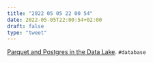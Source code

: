 ```yaml
---
title: "2022 05 05 22 00 54"
date: 2022-05-05T22:00:54+02:00
draft: false
type: "tweet"
---
```

[Parquet and Postgres in the Data Lake](https://www.crunchydata.com/blog/parquet-and-postgres-in-the-data-lake). `#database`
